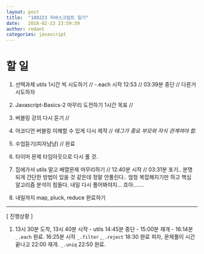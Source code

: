 ```yaml
---
layout: post
title:  "180223 자바스크립트 일기"
date:   2018-02-23 23:59:59
author: redant
categories: javascript
---
```


# 할 일 



1. 선택과제 utils 1시간 씩 시도하기 // -.each 시작 12:53 // 03:39분 중단 // 다른거 시도하자


2. Javascript-Basics-2 마무리 도전하기 1시간 목표 //


3. 버블링 강의 다시 듣기 //


4. 어코디언 버블링 이해할 수 있게 다시 제작 // *태그가 중요 부모와 자식 관계여야 함.*


5. 수업듣기(피자냠냠) // 완료


6. 타이머 문제 타임아웃으로 다시 풀 것.


7. 집에가서 utils 말고 배열문제 마무리하기  // 12:40분 시작 // 03:31분 포기.. 분명 되게 간단한 방법이 있을 것 같은데 정말 안풀린다.. 엄청 복잡해지기만 하고 핵심 알고리즘 분석이 힘들다.
내일 다시 풀어봐야지... 흐아.......

8. 내일까지 map, pluck, reduce 완료하기

---

[ 진행상황 ]

1. 13시 30분 도착, 13시 40분 시작 - utils 14:45분 중단 - 15:00분 재개 - 16:14분 `_.each` 완료. 16:25분 시작 `_.filter` ,`_.reject` 18:30 완료 
피자, 문제풀이 시간 끝나고 22:00 재개. `_.uniq` 22:50 완료.






















